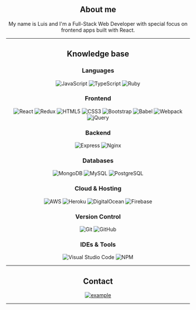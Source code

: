 <div align="center">
  
## About me
My name is Luis and I'm a Full-Stack Web Developer with special focus on frontend apps built with React.

-------------------

## Knowledge base
 
### Languages
  ![JavaScript](https://img.shields.io/badge/javascript-%23323330.svg?style=for-the-badge&logo=javascript&logoColor=%23F7DF1E) 
  ![TypeScript](https://img.shields.io/badge/typescript-3178C6.svg?style=for-the-badge&logo=typescript&logoColor=white)
  ![Ruby](https://img.shields.io/badge/ruby-%23CC342D.svg?&style=for-the-badge&logo=ruby&logoColor=white)

### Frontend
  ![React](https://img.shields.io/badge/reactjs-61DAFB.svg?style=for-the-badge&logo=react&logoColor=black)
  ![Redux](https://img.shields.io/badge/redux-764ABC.svg?style=for-the-badge&logo=redux&logoColor=white)
  ![HTML5](https://img.shields.io/badge/html5-%23E34F26.svg?style=for-the-badge&logo=html5&logoColor=white)
  ![CSS3](https://img.shields.io/badge/css-1572B6.svg?style=for-the-badge&logo=css3&logoColor=white)
  ![Bootstrap](https://img.shields.io/badge/bootstrap-%23563D7C.svg?style=for-the-badge&logo=bootstrap&logoColor=white) 
  ![Babel](https://img.shields.io/badge/babel-F9DC3E.svg?style=for-the-badge&logo=babel&logoColor=black)
  ![Webpack](https://img.shields.io/badge/webpack-8DD6F9.svg?style=for-the-badge&logo=webpack&logoColor=black)
  ![jQuery](https://img.shields.io/badge/jquery-0769AD.svg?style=for-the-badge&logo=jquery&logoColor=white)
  

### Backend
  ![Express](https://img.shields.io/badge/express.js-%23404d59.svg?style=for-the-badge&logo=express&logoColor=%2361DAFB) 
  ![Nginx](https://img.shields.io/badge/nginx-%23009639.svg?style=for-the-badge&logo=nginx&logoColor=white)

### Databases
  ![MongoDB](https://img.shields.io/badge/MongoDB-%234ea94b.svg?style=for-the-badge&logo=mongodb&logoColor=white)
  ![MySQL](https://img.shields.io/badge/mysql-%2300f.svg?style=for-the-badge&logo=mysql&logoColor=white) 
  ![PostgreSQL](https://img.shields.io/badge/postgreSQL-4169E1.svg?style=for-the-badge&logo=postgresql&logoColor=white)
  
### Cloud & Hosting
  ![AWS](https://img.shields.io/badge/AWS-%23FF9900.svg?style=for-the-badge&logo=amazon-aws&logoColor=white) 
  ![Heroku](https://img.shields.io/badge/heroku-430098.svg?style=for-the-badge&logo=heroku&logoColor=white) 
  ![DigitalOcean](https://img.shields.io/badge/DigitalOcean-%230167ff.svg?style=for-the-badge&logo=digitalOcean&logoColor=white) 
  ![Firebase](https://img.shields.io/badge/firebase-FFCA28.svg?style=for-the-badge&logo=firebase&logoColor=black)
 
### Version Control
  ![Git](https://img.shields.io/badge/git-%23F05033.svg?style=for-the-badge&logo=git&logoColor=white)
  ![GitHub](https://img.shields.io/badge/github-%23121011.svg?style=for-the-badge&logo=github&logoColor=white)
  
### IDEs & Tools
  ![Visual Studio Code](https://img.shields.io/badge/vscode-007ACC.svg?style=for-the-badge&logo=visualstudiocode&logoColor=white)
  ![NPM](https://img.shields.io/badge/NPM-%23000000.svg?style=for-the-badge&logo=npm&logoColor=white) 

-------------------

## Contact
<a  href="https://linkedin.com/in/luis-carlos-enriquez" target="_blank">
  <img src="https://img.shields.io/badge/Linked%20In-0A66C2.svg?style=for-the-badge&logo=linkedin&logoColor=white" alt="example"/>
</a>

-------------------
  
